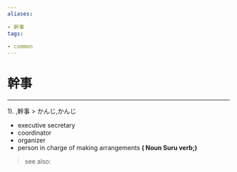 ```yaml
---
aliases:
    
- 幹事
tags:
    
- common
---
```


# 幹事
---
1).
,幹事 > かんじ,かんじ

- executive secretary
- coordinator
- organizer
- person in charge of making arrangements
**( Noun Suru verb;)**
> see also: 
            